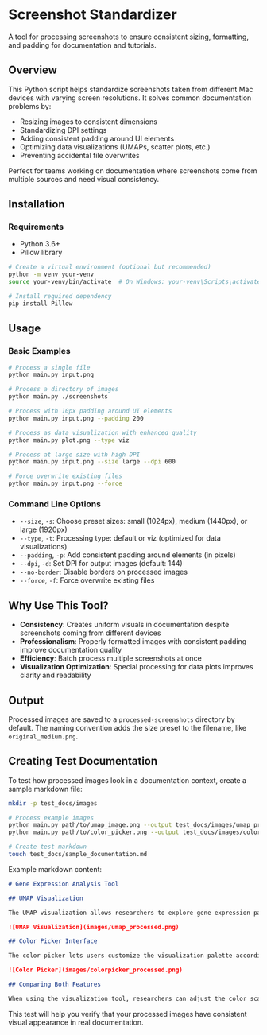 # Screenshot Standardizer

A tool for processing screenshots to ensure consistent sizing, formatting, and padding for documentation and tutorials.

## Overview

This Python script helps standardize screenshots taken from different Mac devices with varying screen resolutions. It solves common documentation problems by:

- Resizing images to consistent dimensions
- Standardizing DPI settings
- Adding consistent padding around UI elements
- Optimizing data visualizations (UMAPs, scatter plots, etc.)
- Preventing accidental file overwrites

Perfect for teams working on documentation where screenshots come from multiple sources and need visual consistency.

## Installation

### Requirements

- Python 3.6+
- Pillow library

```bash
# Create a virtual environment (optional but recommended)
python -m venv your-venv
source your-venv/bin/activate  # On Windows: your-venv\Scripts\activate

# Install required dependency
pip install Pillow
```

## Usage

### Basic Examples

```bash
# Process a single file
python main.py input.png

# Process a directory of images
python main.py ./screenshots

# Process with 10px padding around UI elements
python main.py input.png --padding 200

# Process as data visualization with enhanced quality
python main.py plot.png --type viz

# Process at large size with high DPI
python main.py input.png --size large --dpi 600

# Force overwrite existing files
python main.py input.png --force
```

### Command Line Options

- `--size`, `-s`: Choose preset sizes: small (1024px), medium (1440px), or large (1920px)
- `--type`, `-t`: Processing type: default or viz (optimized for data visualizations)
- `--padding`, `-p`: Add consistent padding around elements (in pixels)
- `--dpi`, `-d`: Set DPI for output images (default: 144)
- `--no-border`: Disable borders on processed images
- `--force`, `-f`: Force overwrite existing files

## Why Use This Tool?

- **Consistency**: Creates uniform visuals in documentation despite screenshots coming from different devices
- **Professionalism**: Properly formatted images with consistent padding improve documentation quality
- **Efficiency**: Batch process multiple screenshots at once
- **Visualization Optimization**: Special processing for data plots improves clarity and readability

## Output

Processed images are saved to a `processed-screenshots` directory by default. The naming convention adds the size preset to the filename, like `original_medium.png`.

## Creating Test Documentation

To test how processed images look in a documentation context, create a sample markdown file:

```bash
mkdir -p test_docs/images

# Process example images
python main.py path/to/umap_image.png --output test_docs/images/umap_processed.png --type viz --padding 200
python main.py path/to/color_picker.png --output test_docs/images/colorpicker_processed.png --padding 200

# Create test markdown
touch test_docs/sample_documentation.md
```

Example markdown content:

```markdown
# Gene Expression Analysis Tool

## UMAP Visualization

The UMAP visualization allows researchers to explore gene expression patterns across samples.

![UMAP Visualization](images/umap_processed.png)

## Color Picker Interface

The color picker lets users customize the visualization palette according to their preferences.

![Color Picker](images/colorpicker_processed.png)

## Comparing Both Features

When using the visualization tool, researchers can adjust the color scale to highlight specific expression levels in the UMAP plot.
```

This test will help you verify that your processed images have consistent visual appearance in real documentation.
